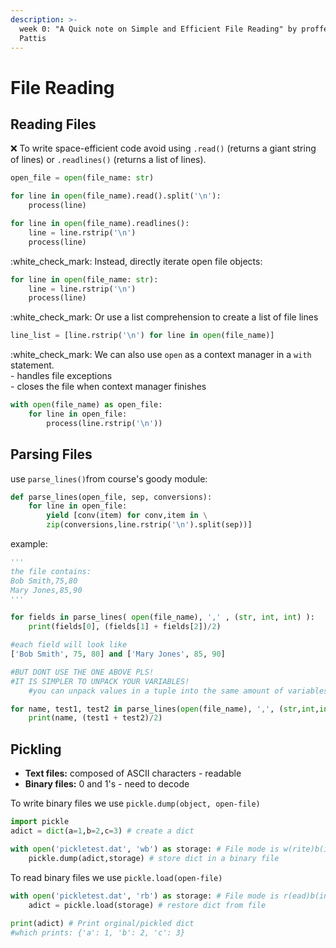 ```yaml
---
description: >-
  week 0: "A Quick note on Simple and Efficient File Reading" by proffesor
  Pattis
---
```


# File Reading

## Reading Files

:x: To write space-efficient code avoid using `.read()` (returns a giant string of lines) or `.readlines()` (returns a list of lines).&#x20;

```python
open_file = open(file_name: str)

for line in open(file_name).read().split('\n'):
    process(line)

for line in open(file_name).readlines():
    line = line.rstrip('\n')
    process(line)
```

:white\_check\_mark: Instead, directly iterate open file objects:

```python
for line in open(file_name: str):
    line = line.rstrip('\n')
    process(line)
```

:white\_check\_mark: Or use a list comprehension to create a list of file lines

```python
line_list = [line.rstrip('\n') for line in open(file_name)]
```

:white\_check\_mark: We can also use `open` as a context manager in a `with` statement.\
\- handles file exceptions \
\- closes the file  when context manager finishes

```python
with open(file_name) as open_file:
    for line in open_file:
        process(line.rstrip('\n'))
```

## Parsing Files

use `parse_lines()`from course's goody module:

```python
def parse_lines(open_file, sep, conversions): 
    for line in open_file: 
        yield [conv(item) for conv,item in \
        zip(conversions,line.rstrip('\n').split(sep))]
```

example:

```python
'''
the file contains:
Bob Smith,75,80
Mary Jones,85,90
'''

for fields in parse_lines( open(file_name), ',' , (str, int, int) ):
    print(fields[0], (fields[1] + fields[2])/2)

#each field will look like
['Bob Smith', 75, 80] and ['Mary Jones', 85, 90]

#BUT DONT USE THE ONE ABOVE PLS!
#IT IS SIMPLER TO UNPACK YOUR VARIABLES!
    #you can unpack values in a tuple into the same amount of variables

for name, test1, test2 in parse_lines(open(file_name), ',', (str,int,int)):
    print(name, (test1 + test2)/2)
```

## Pickling

* **Text files:** composed of ASCII characters - readable
* **Binary files:** 0 and 1's - need to decode

To write binary files we use `pickle.dump(object, open-file)`

```python
import pickle 
adict = dict(a=1,b=2,c=3) # create a dict 

with open('pickletest.dat', 'wb') as storage: # File mode is w(rite)b(inary) 
    pickle.dump(adict,storage) # store dict in a binary file
```

To read binary files we use `pickle.load(open-file)`

```python
with open('pickletest.dat', 'rb') as storage: # File mode is r(ead)b(inary) 
    adict = pickle.load(storage) # restore dict from file 
    
print(adict) # Print orginal/pickled dict 
#which prints: {'a': 1, 'b': 2, 'c': 3}
```
